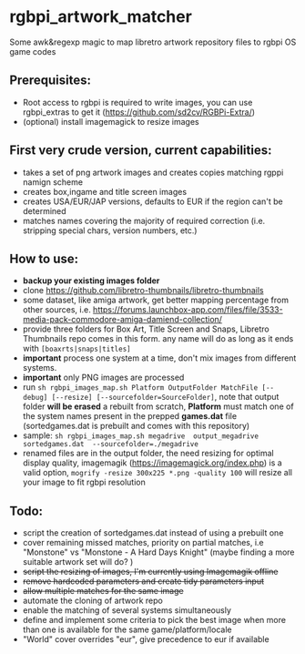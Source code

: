 # rgbpi_artwork_matcher
Some awk&amp;regexp magic to map  libretro artwork repository files to rgbpi OS game codes

## Prerequisites:

- Root access to rgbpi is required to write images, you can use rgbpi_extras to get it (https://github.com/sd2cv/RGBPi-Extra/)
- (optional) install imagemagick to resize images

## First very crude version, current capabilities:

- takes a set of png artwork images and creates copies matching rgppi namign scheme
- creates box,ingame and title screen images
- creates USA/EUR/JAP versions, defaults to EUR if the region can't be determined
- matches names covering the majority of required correction (i.e. stripping special chars, version numbers, etc.)

## How to use:
- **backup your existing images folder**
- clone https://github.com/libretro-thumbnails/libretro-thumbnails
- some dataset, like amiga artwork, get better mapping percentage from other sources, i.e. https://forums.launchbox-app.com/files/file/3533-media-pack-commodore-amiga-damiend-collection/
- provide three folders for Box Art, Title Screen and Snaps, Libretro Thumbnails repo comes in this form. any name will do as long as it ends with `[boaxrts|snaps|titles]`
- **important** process one system at a time, don't mix images from different systems.
- **important** only PNG images are processed
- run  `sh rgbpi_images_map.sh Platform OutputFolder MatchFile [--debug] [--resize] [--sourcefolder=SourceFolder]`, note that output folder **will be erased** a rebuilt from scratch, **Platform**  must match one of the system names present in the prepped **games.dat** file (sortedgames.dat is prebuilt and comes with this repository)
- sample: `sh rgbpi_images_map.sh megadrive  output_megadrive  sortedgames.dat  --sourcefolder=./megadrive`
- renamed files are in the output folder, the need resizing for optimal display quality, imagemagik (https://imagemagick.org/index.php) is a valid option,  `mogrify -resize 300x225 *.png -quality 100` will resize all your image to fit rgbpi resolution

## Todo:
- script the creation of sortedgames.dat instead of using a prebuilt one
- cover remaining missed matches, priority on partial matches, i.e "Monstone" vs "Monstone - A Hard Days Knight" (maybe finding a more suitable artwork set will do? )
- ~~script the resizing of images, I'm currently using Imagemagik offline~~
- ~~remove hardcoded parameters and create tidy parameters input~~
- ~~allow multiple matches for the same image~~
- automate the cloning of artwork repo
- enable the matching of several systems simultaneously
- define and implement some criteria to pick the best image when more than one is available for the same game/platform/locale
- "World" cover overrides "eur", give precedence to eur if available
